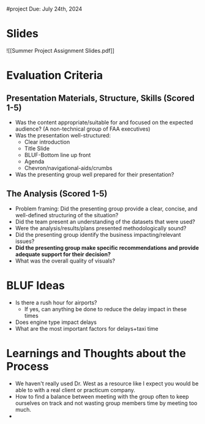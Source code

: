 #project 
Due: July 24th, 2024

# Slides
![[Summer Project Assignment Slides.pdf]]
# Evaluation Criteria
## Presentation Materials, Structure, Skills (Scored 1-5)
- Was the content appropriate/suitable for and focused on the expected audience? (A non-technical group of FAA executives)
- Was the presentation well-structured:
	- Clear introduction
	- Title Slide
	- BLUF-Bottom line up front
	- Agenda
	- Chevron/navigational-aids/crumbs
- Was the presenting group well prepared for their presentation?
## The Analysis (Scored 1-5)
- Problem framing: Did the presenting group provide a clear, concise, and well-defined structuring of the situation?
- Did the team present an understanding of the datasets that were used?
- Were the analysis/results/plans presented methodologically sound?
- Did the presenting group identify the business impacting/relevant issues?
- **Did the presenting group make specific recommendations and provide adequate support for their decision?**
- What was the overall quality of visuals?

# BLUF Ideas
- Is there a rush hour for airports?
	- If yes, can anything be done to reduce the delay impact in these times
- Does engine type impact delays
- What are the most important factors for delays+taxi time


# Learnings and Thoughts about the Process
- We haven't really used Dr. West as a resource like I expect you would be able to with a real client or practicum company.
- How to find a balance between meeting with the group often to keep ourselves on track and not wasting group members time by meeting too much.
- 